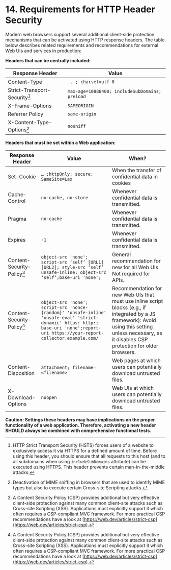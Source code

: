 # 14. Requirements for HTTP Header Security

Modern web browsers support several additional client-side protection mechanisms that can be activated using HTTP response headers. The table below describes related requirements and recommendations for external Web UIs and services in production:

**Headers that can be centrally included:**

| Response Header  | Value |
| ------------- | ------------- | 
| Content-Type  | `...; charset=utf-8`  |  
| Strict-Transport-Security[^1]  | `max-age=10886400; includeSubDomains; preload`  | 
| X-Frame-Options  | `SAMEORIGIN`  | 
| Referrer Policy | `same-origin` |
| X-Content-Type-Options[^2] | `nosniff` |

**Headers that must be set within a Web application:**

| Response Header  | Value | When? |
| ------------- | ------------- | ------------- |
| Set-Cookie  | `… ;httpOnly; secure; SameSite=Lax`  | When the transfer of confidential data in cookies |
| Cache-Control  | `no-cache, no-store`  | Whenever confidential data is transmitted.  |
| Pragma  | `no-cache`  | Whenever confidential data is transmitted.  | 
| Expires  | `-1`  | Whenever confidential data is transmitted.  | 
| Content-Security-Policy[^3] | `object-src 'none'; script-src ‘self’ [URL1] [URL2]; style-src ‘self’ unsafe-inline; object-src ‘self‘;base-uri 'none';` | General recommendation for new for all Web UIs. Not required for APIs.|
| Content-Security-Policy[^3] | `object-src 'none'; script-src 'nonce-{random}' 'unsafe-inline' 'unsafe-eval' 'strict-dynamic' https: http:; base-uri 'none';report-uri https://your-report-collector.example.com/` | Recommendation for new Web UIs that must use inline script blocks (e.g., if integrated by a JS framework): Avoid using this setting unless necessary, as it disables CSP protection for older browsers. |
| Content-Disposition | `attachment; filename=<filename>` | Web pages at which users can potentially download untrusted files. |
| X-Download-Options | `noopen` | Web UIs at which users can potentially download untrusted files. |

**Caution: Settings these headers may have implications on the proper functionality of a web application. Therefore, activating a new header SHOULD always be combined with comprehensive functional tests.**

[^1]: HTTP Strict Transport Security (HSTS) forces users of a website to exclusively access it via HTTPS for a defined amount of time. Before using this header, you should ensure that all requests to this host (and to all subdomains when using `includeSubDomains` attribute) can be executed using HTTPS. This header prevents certain man-in-the-middle attacks.
[^2]: Deactivation of MIME sniffing in browsers that are used to identify MIME types but also to execute certain Cross-site Scripting attacks.
[^3]: A Content Security Policy (CSP) provides additional but very effective client-side protection against many common client-site attacks such as Cross-site Scripting (XSS). Applications must explicitly support it which often requires a CSP-compliant MVC framework. For more practical CSP recommendations have a look at [https://web.dev/articles/strict-csp](https://web.dev/articles/strict-csp).
